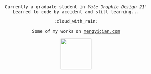 <p align="center">
  <samp>
    <br>
    <br>
    Currently a graduate student in <i>Yale Graphic Design 21'</i>
    <br>
    Learned to code by accident and still learning...
    <br>
    <br>
    :cloud_with_rain:
    <br>
    <br>
    Some of my works on <a href="http://mengyiqian.com/">mengyiqian.com</a>
  </samp>
  <br>
  <br>
  <img src="https://raw.githubusercontent.com/mengyi-qian/moonmoon/master/hand.png" width = "100px">
</p>
